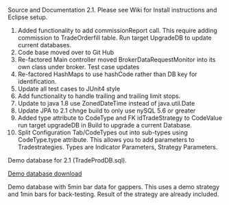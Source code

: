 

Source and Documentation 2.1. Please see Wiki for Install instructions and Eclipse setup.

1. Added functionality to add commissionReport call. This require adding commission to TradeOrderfill table. Run target UpgradeDB to update current databases.
2. Code base moved over to Git Hub
3. Re-factored Main controller moved BrokerDataRequestMonitor into its own class under broker. Test case updates
4. Re-factored HashMaps to use hashCode rather than DB key for identification.
5. Update all test cases to JUnit4 style
6. Add functionality to handle trailing and trailing limit stops.
7. Update to java 1.8 use ZonedDateTime instead of java.util.Date
8. Update JPA to 2.1 chnge build to only use nySQL 5.6 or greater
9. Added type attribute to CodeType and FK idTradeStrategy to CodeValue run target upgradeDB in Build to upgrade a current Database.
10. Split Configuration Tab/CodeTypes out into sub-types using CodeType.type attribute. This allows you to add parameters to Tradestrategies. Types are Indicator Parameters, Strategy Parameters.

Demo database for 2.1 (TradeProdDB.sql).

[Demo database download](https://drive.google.com/folderview?id=0BxiRuTqY1XJhY2RhaEdjMFgtOXM&usp=sharing)

Demo database with 5min bar data for gappers. This uses a demo strategy and 1min bars for back-testing. Result of the strategy are already included.

